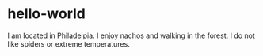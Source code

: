 # hello-world
I am located in Philadelpia. 
I enjoy nachos and walking in the forest. 
I do not like spiders or extreme temperatures. 

